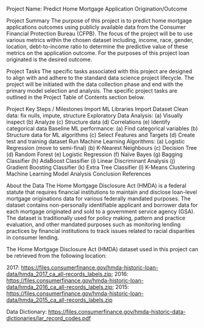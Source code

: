 Project Name: Predict Home Mortgage Application Origination/Outcome

Project Summary
The purpose of this project is to predict home mortgage applications outcomes using publicly available data from the Consumer Financial Protection Bureau (CFPB). The focus of the project will be to use various metrics within the chosen dataset including, income, race, gender, location, debt-to-income ratio to determine the predictive value of these metrics on the application outcome. For the purposes of this project loan originated is the desired outcome.

Project Tasks
The specific tasks associated with this project are designed to align with and adhere to the standard data science project lifecycle. The project will be initiated with the data collection phase and end with the primary model selection and analysis. The specific project tasks are outlined in the Project Table of Contents section below.

Project Key Steps / Milestones
Import ML Libraries
Import Dataset
Clean data: fix nulls, impute, structure
Exploratory Data Analysis: (a) Visually inspect (b) Analyze (c) Structure data (d) Correlations (e) Identify categorical data
Baseline ML performance: (a) Find categorical variables (b) Structure data for ML algorithms (c) Select Features and Targets (d) Create test and training dataset
Run Machine Learning Algorithms: (a) Logistic Regression (move to semi-final) (b) K-Nearest Neighbours (c) Decision Tree (d) Random Forest (e) Logistic Regression (f) Naïve Bayes (g) Bagging Classifier (h) AdaBoost Classifier (i) Linear Discriminant Analysis (j) Gradient Boosting Classifier (k) Extra Tree Classifier (l) K-Means Clustering
Machine Learning Model Analysis
Conclusion
References

About the Data
The Home Mortgage Disclosure Act (HMDA) is a federal statute that requires financial institutions to maintain and disclose loan-level mortgage originations data for various federally mandated purposes. The dataset contains non-personally identifiable applicant and borrower data for each mortgage originated and sold to a government service agency (GSA). The dataset is traditionally used for policy making, pattern and practice evaluation, and other mandated purposes such as monitoring lending practices by financial institutions to track issues related to racial disparities in consumer lending.

The Home Mortgage Disclosure Act (HMDA) dataset used in this project can be retrieved from the following location:

2017: https://files.consumerfinance.gov/hmda-historic-loan-data/hmda_2017_ca_all-records_labels.zip; 
2016: https://files.consumerfinance.gov/hmda-historic-loan-data/hmda_2016_ca_all-records_labels.zip;
2015: https://files.consumerfinance.gov/hmda-historic-loan-data/hmda_2015_ca_all-records_labels.zip

Data Dictionary: https://files.consumerfinance.gov/hmda-historic-data-dictionaries/lar_record_codes.pdf
